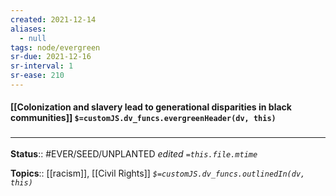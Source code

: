 ```yaml
---
created: 2021-12-14 
aliases:
  - null
tags: node/evergreen
sr-due: 2021-12-16
sr-interval: 1
sr-ease: 210
---
```


#### [[Colonization and slavery lead to generational disparities in black communities]] `$=customJS.dv_funcs.evergreenHeader(dv, this)`


### <hr class="footnote"/>

**Status**:: #EVER/SEED/UNPLANTED
*edited `=this.file.mtime`*

**Topics**::  [[racism]], [[Civil Rights]]
*`$=customJS.dv_funcs.outlinedIn(dv, this)`*
